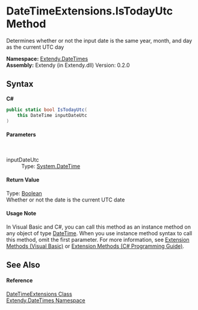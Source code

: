 # DateTimeExtensions.IsTodayUtc Method 
 

Determines whether or not the input date is the same year, month, and day as the current UTC day

**Namespace:**&nbsp;<a href="N_Extendy_DateTimes">Extendy.DateTimes</a><br />**Assembly:**&nbsp;Extendy (in Extendy.dll) Version: 0.2.0

## Syntax

**C#**<br />
``` C#
public static bool IsTodayUtc(
	this DateTime inputDateUtc
)
```


#### Parameters
&nbsp;<dl><dt>inputDateUtc</dt><dd>Type: <a href="https://docs.microsoft.com/dotnet/api/system.datetime" target="_blank">System.DateTime</a><br /></dd></dl>

#### Return Value
Type: <a href="https://docs.microsoft.com/dotnet/api/system.boolean" target="_blank">Boolean</a><br />Whether or not the date is the current UTC date

#### Usage Note
In Visual Basic and C#, you can call this method as an instance method on any object of type <a href="https://docs.microsoft.com/dotnet/api/system.datetime" target="_blank">DateTime</a>. When you use instance method syntax to call this method, omit the first parameter. For more information, see <a href="https://docs.microsoft.com/dotnet/visual-basic/programming-guide/language-features/procedures/extension-methods">Extension Methods (Visual Basic)</a> or <a href="https://docs.microsoft.com/dotnet/csharp/programming-guide/classes-and-structs/extension-methods">Extension Methods (C# Programming Guide)</a>.

## See Also


#### Reference
<a href="T_Extendy_DateTimes_DateTimeExtensions">DateTimeExtensions Class</a><br /><a href="N_Extendy_DateTimes">Extendy.DateTimes Namespace</a><br />